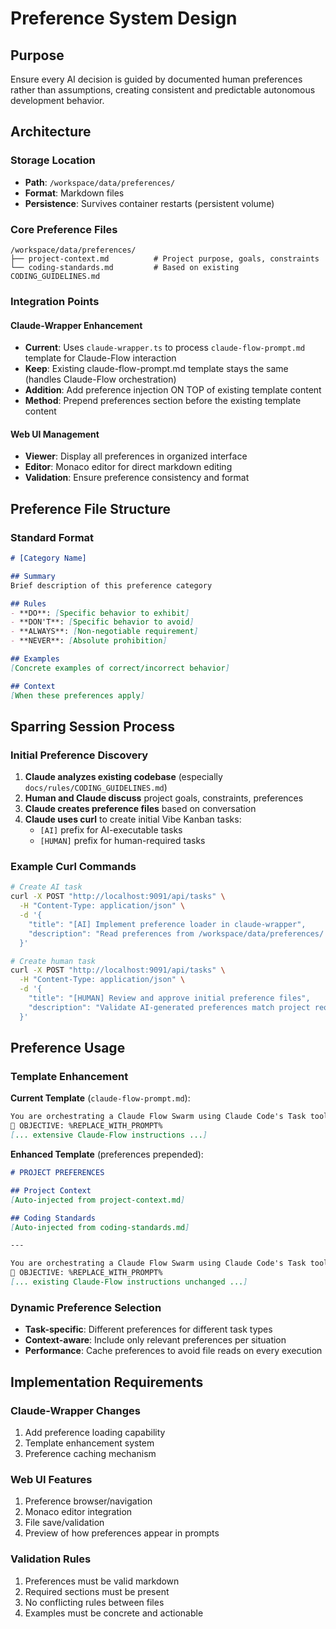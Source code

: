 # Preference System Design

## Purpose

Ensure every AI decision is guided by documented human preferences rather than assumptions, creating consistent and predictable autonomous development behavior.

## Architecture

### Storage Location
- **Path**: `/workspace/data/preferences/`
- **Format**: Markdown files  
- **Persistence**: Survives container restarts (persistent volume)

### Core Preference Files

```
/workspace/data/preferences/
├── project-context.md          # Project purpose, goals, constraints
└── coding-standards.md         # Based on existing CODING_GUIDELINES.md
```

### Integration Points

#### Claude-Wrapper Enhancement
- **Current**: Uses `claude-wrapper.ts` to process `claude-flow-prompt.md` template for Claude-Flow interaction
- **Keep**: Existing claude-flow-prompt.md template stays the same (handles Claude-Flow orchestration)  
- **Addition**: Add preference injection ON TOP of existing template content
- **Method**: Prepend preferences section before the existing template content

#### Web UI Management
- **Viewer**: Display all preferences in organized interface
- **Editor**: Monaco editor for direct markdown editing
- **Validation**: Ensure preference consistency and format

## Preference File Structure

### Standard Format
```markdown
# [Category Name]

## Summary
Brief description of this preference category

## Rules
- **DO**: [Specific behavior to exhibit]
- **DON'T**: [Specific behavior to avoid]  
- **ALWAYS**: [Non-negotiable requirement]
- **NEVER**: [Absolute prohibition]

## Examples
[Concrete examples of correct/incorrect behavior]

## Context
[When these preferences apply]
```

## Sparring Session Process

### Initial Preference Discovery
1. **Claude analyzes existing codebase** (especially `docs/rules/CODING_GUIDELINES.md`)
2. **Human and Claude discuss** project goals, constraints, preferences
3. **Claude creates preference files** based on conversation
4. **Claude uses curl** to create initial Vibe Kanban tasks:
   - `[AI]` prefix for AI-executable tasks
   - `[HUMAN]` prefix for human-required tasks

### Example Curl Commands
```bash
# Create AI task
curl -X POST "http://localhost:9091/api/tasks" \
  -H "Content-Type: application/json" \
  -d '{
    "title": "[AI] Implement preference loader in claude-wrapper",
    "description": "Read preferences from /workspace/data/preferences/ and inject into templates"
  }'

# Create human task  
curl -X POST "http://localhost:9091/api/tasks" \
  -H "Content-Type: application/json" \
  -d '{
    "title": "[HUMAN] Review and approve initial preference files",
    "description": "Validate AI-generated preferences match project requirements"
  }'
```

## Preference Usage

### Template Enhancement
**Current Template** (`claude-flow-prompt.md`):
```markdown
You are orchestrating a Claude Flow Swarm using Claude Code's Task tool for agent execution.
🎯 OBJECTIVE: %REPLACE_WITH_PROMPT%
[... extensive Claude-Flow instructions ...]
```

**Enhanced Template** (preferences prepended):
```markdown
# PROJECT PREFERENCES

## Project Context
[Auto-injected from project-context.md]

## Coding Standards  
[Auto-injected from coding-standards.md]

---

You are orchestrating a Claude Flow Swarm using Claude Code's Task tool for agent execution.
🎯 OBJECTIVE: %REPLACE_WITH_PROMPT%
[... existing Claude-Flow instructions unchanged ...]
```

### Dynamic Preference Selection
- **Task-specific**: Different preferences for different task types
- **Context-aware**: Include only relevant preferences per situation
- **Performance**: Cache preferences to avoid file reads on every execution

## Implementation Requirements

### Claude-Wrapper Changes
1. Add preference loading capability
2. Template enhancement system
3. Preference caching mechanism

### Web UI Features  
1. Preference browser/navigation
2. Monaco editor integration
3. File save/validation
4. Preview of how preferences appear in prompts

### Validation Rules
1. Preferences must be valid markdown
2. Required sections must be present
3. No conflicting rules between files
4. Examples must be concrete and actionable